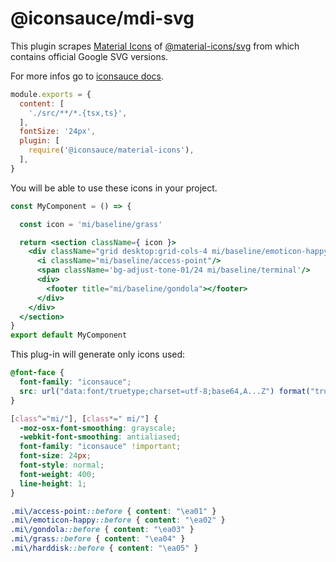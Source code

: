 # @iconsauce/mdi-svg

This plugin scrapes [Material Icons](https://github.com/material-icons/material-icons) of [@material-icons/svg](https://github.com/material-icons/material-icons) from which contains official Google SVG versions.

For more infos go to [iconsauce docs][iconsauce-docs].

```js
module.exports = {
  content: [
    './src/**/*.{tsx,ts}',
  ],
  fontSize: '24px',
  plugin: [
    require('@iconsauce/material-icons'),
  ],
}
```

You will be able to use these icons in your project.

```jsx
const MyComponent = () => {

  const icon = 'mi/baseline/grass'

  return <section className={ icon }>
    <div className="grid desktop:grid-cols-4 mi/baseline/emoticon-happy tablet:grid-cols-2 grid-cols-1 desktop:gap-6 gap-12 desktop:auto-rows-fr desktop:items-end">
      <i className="mi/baseline/access-point"/>
      <span className='bg-adjust-tone-01/24 mi/baseline/terminal'/>
      <div>
        <footer title="mi/baseline/gondola"></footer>
      </div>
    </div>
  </section>
}
export default MyComponent
```

This plug-in will generate only icons used:

```css
@font-face {
  font-family: "iconsauce";
  src: url("data:font/truetype;charset=utf-8;base64,A...Z") format("truetype");
}

[class^="mi/"], [class*=" mi/"] {
  -moz-osx-font-smoothing: grayscale;
  -webkit-font-smoothing: antialiased;
  font-family: "iconsauce" !important;
  font-size: 24px;
  font-style: normal;
  font-weight: 400;
  line-height: 1;
}

.mi\/access-point::before { content: "\ea01" }
.mi\/emoticon-happy::before { content: "\ea02" }
.mi\/gondola::before { content: "\ea03" }
.mi\/grass::before { content: "\ea04" }
.mi\/harddisk::before { content: "\ea05" }
```

[iconsauce-docs]: https://iconsauce.github.io/docs/
